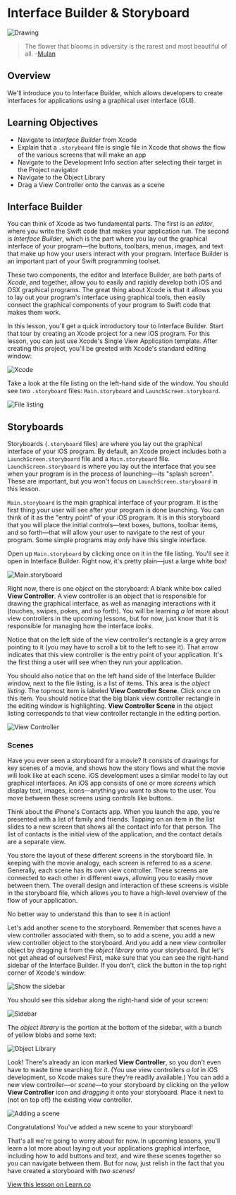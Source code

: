 # Interface Builder & Storyboard

![Drawing](http://i.imgur.com/H9U1ObS.jpg?1)

> The flower that blooms in adversity is the rarest and most beautiful of all. -[Mulan](https://en.wikipedia.org/wiki/Mulan_(1998_film))

## Overview

We'll introduce you to Interface Builder, which allows developers to create interfaces for applications using a graphical user interface (GUI). 

## Learning Objectives

* Navigate to *Interface Builder* from Xcode
* Explain that a `.storyboard` file is single file in Xcode that shows the flow of the various screens that will make an app
* Navigate to the Development Info section after selecting their target in the Project navigator
* Navigate to the Object Library
* Drag a View Controller onto the canvas as a scene

## Interface Builder

You can think of Xcode as two fundamental parts. The first is an _editor_, where you write the Swift code that makes your application run. The second is  _Interface Builder_, which is the part where you lay out the graphical interface of your program—the buttons, toolbars, menus, images, and text that make up how your users interact with your program. Interface Builder is an important part of your Swift programming toolset.

These two components, the editor and Interface Builder, are both parts of _Xcode_, and together, allow you to easily and rapidly develop both iOS and OSX graphical programs. The great thing about Xcode is that it allows you to lay out your program's interface using graphical tools, then easily connect the graphical components of your program to Swift code that makes them work.

In this lesson, you'll get a quick introductory tour to Interface Builder. Start that tour by creating an Xcode project for a new iOS program. For this lesson, you can just use Xcode's Single View Application template. After creating this project, you'll be greeted with Xcode's standard editing window:

![Xcode](http://i.imgur.com/Jw4tjc7.png)

Take a look at the file listing on the left-hand side of the window. You should see two `.storyboard` files: `Main.storyboard` and `LaunchScreen.storyboard`.

![File listing](http://i.imgur.com/PHSbcn0.png)

## Storyboards

Storyboards (`.storyboard` files) are where you lay out the graphical interface of your iOS program. By default, an Xcode project includes both a `LaunchScreen.storyboard` file and a `Main.storyboard` file. `LaunchScreen.storyboard` is where you lay out the interface that you see when your program is in the process of launching—its "splash screen". These are important, but you won't focus on `LaunchScreen.storyboard` in this lesson.

`Main.storyboard` is the main graphical interface of your program. It is the first thing your user will see after your program is done launching. You can think of it as the "entry point" of your iOS program. It is in this storyboard that you will place the initial controls—text boxes, buttons, toolbar items, and so forth—that will allow your user to navigate to the rest of your program. Some simple programs may _only_ have this single interface.

Open up `Main.storyboard` by clicking once on it in the file listing. You'll see it open in Interface Builder. Right now, it's pretty plain—just a large white box!

![`Main.storyboard`](http://i.imgur.com/wdkDbp5.png)

Right now, there is one _object_ on the storyboard: A blank white box called **View Controller**. A view controller is an object that is responsible for drawing the graphical interface, as well as managing interactions with it (touches, swipes, pokes, and so forth). You will be learning _a lot_ more about view controllers in the upcoming lessons, but for now, just know that it is responsible for managing how the interface _looks_.

Notice that on the left side of the view controller's rectangle is a grey arrow pointing to it (you may have to scroll a bit to the left to see it). That arrow indicates that this view controller is the entry point of your application. It's the first thing a user will see when they run your application.

You should also notice that on the left hand side of the Interface Builder window, next to the file listing, is a list of items. This area is the _object listing_. The topmost item is labeled **View Controller Scene**. Click once on this item. You should notice that the big blank view controller rectangle in the editing window is highlighting. **View Controller Scene** in the object listing corresponds to that view controller rectangle in the editing portion.

![View Controller](http://i.imgur.com/DEBakA0.png)

### Scenes

Have you ever seen a storyboard for a movie? It consists of drawings for key scenes of a movie, and shows how the story flows and what the movie will look like at each scene. iOS development uses a similar model to lay out graphical interfaces. An iOS app consists of one or more _screens_ which display text, images, icons—anything you want to show to the user. You move between these screens using controls like buttons.

Think about the iPhone's Contacts app. When you launch the app, you're presented with a list of family and friends. Tapping on an item in the list slides to a new screen that shows all the contact info for that person. The list of contacts is the initial view of the application, and the contact details are a separate view.

You store the layout of these different screens in the storyboard file. In keeping with the movie analogy, each screen is referred to as a _scene_. Generally, each scene has its own view controller. These screens are connected to each other in different ways, allowing you to easily move between them. The overall design and interaction of these screens is visible in the storyboard file, which allows you to have a high-level overview of the flow of your application.

No better way to understand this than to see it in action!

Let's add another scene to the storyboard. Remember that scenes have a view controller associated with them, so to add a scene, you add a new view controller object to the storyboard. And you add a new view controller object by dragging it from the _object library_ onto your storyboard. But let's not get ahead of ourselves! First, make sure that you can see the right-hand sidebar of the Interface Builder. If you don't, click the button in the top right corner of Xcode's window:

![Show the sidebar](http://i.imgur.com/ttSqSoe.png)

You should see this sidebar along the right-hand side of your screen:

![Sidebar](http://i.imgur.com/xSR5vum.png)

The _object library_ is the portion at the bottom of the sidebar, with a bunch of yellow blobs and some text:

![Object Library](http://i.imgur.com/C9FjCbE.png)

Look! There's already an icon marked **View Controller**, so you don't even have to waste time searching for it. (You use view controllers _a lot_ in iOS development, so Xcode makes sure they're readily available.) You can add a new view controller—or _scene_—to your storyboard by clicking on the yellow **View Controller** icon and _dragging_ it onto your storyboard. Place it next to (not on top of!) the existing view controller.

![Adding a scene](http://i.imgur.com/p88wqgC.png)

Congratulations! You've added a new scene to your storyboard!

That's all we're going to worry about for now. In upcoming lessons, you'll learn a lot more about laying out your applications graphical interface, including how to add buttons and text, and wire these scenes together so you can navigate between them. But for now, just relish in the fact that you have created a storyboard with _two scenes!_

<a href='https://learn.co/lessons/InterfaceBuilder' data-visibility='hidden'>View this lesson on Learn.co</a>
